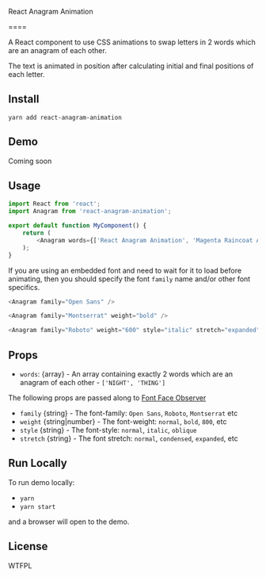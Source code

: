 React Anagram Animation

====

A React component to use CSS animations to swap letters in 2 words which are an anagram of each other.

The text is animated in position after calculating initial and final positions of each letter.

Install
----

`yarn add react-anagram-animation`

Demo
----

Coming soon

Usage
----

```js
import React from 'react';
import Anagram from 'react-anagram-animation';

export default function MyComponent() {
    return (
        <Anagram words={['React Anagram Animation', 'Magenta Raincoat Airman']} />
    );
}
```

If you are using an embedded font and need to wait for it to load before animating, 
then you should specify the font `family` name and/or other font specifics.

```js
<Anagram family="Open Sans" />
```
```js
<Anagram family="Montserrat" weight="bold" />
```
```js
<Anagram family="Roboto" weight="600" style="italic" stretch="expanded" />
```

Props
----

- `words`: {array} - An array containing exactly 2 words which are an anagram of each other - `['NIGHT', 'THING']`

The following props are passed along to [Font Face Observer](https://github.com/iamskok/use-font-face-observer)

- `family` {string} - The font-family: `Open Sans`, `Roboto`, `Montserrat` etc
- `weight` {string|number} - The font-weight: `normal`, `bold`, `800`, etc
- `style` {string} - The font-style: `normal`, `italic`, `oblique`
- `stretch` {string} - The font stretch: `normal`, `condensed`, `expanded`, etc

Run Locally
----

To run demo locally:

- `yarn`
- `yarn start`

and a browser will open to the demo.


License
----

WTFPL
